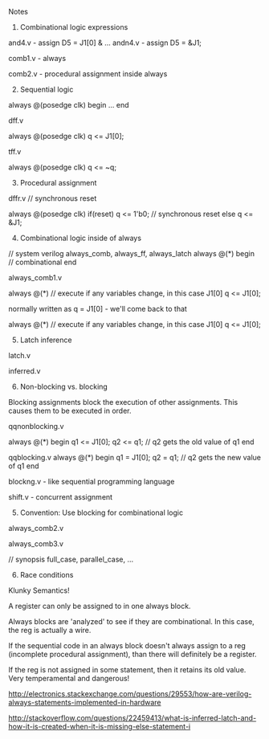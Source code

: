 Notes

1. Combinational logic expressions

and4.v  - assign D5 = J1[0] & ...
andn4.v - assign D5 = &J1;

comb1.v - always

comb2.v - procedural assignment inside always 

2. Sequential logic

always @(posedge clk) 
begin
    ...
end

dff.v

always @(posedge clk) 
    q <= J1[0];

tff.v

always @(posedge clk)
    q <= ~q;

3. Procedural assignment

dffr.v // synchronous reset

always @(posedge clk)
    if(reset) q <= 1'b0; // synchronous reset 
    else      q <= &J1;

4. Combinational logic inside of always

// system verilog always_comb, always_ff, always_latch
always @(*) 
begin
    // combinational
end

always_comb1.v

always @(*) // execute if any variables change, in this case J1[0]
    q <= J1[0]; 

normally written as q = J1[0] - we'll come back to that

always @(*) // execute if any variables change, in this case J1[0]
    q <= J1[0]; 

5. Latch inference

latch.v 

inferred.v

6. Non-blocking vs. blocking

Blocking assignments block the execution of other assignments. This causes
them to be executed in order.

qqnonblocking.v

always @(*) 
  begin
     q1 <= J1[0];
     q2 <= q1; // q2 gets the old value of q1
  end

qqblocking.v
always @(*) 
  begin
     q1 = J1[0];
     q2 = q1; // q2 gets the new value of q1
  end

blockng.v - like sequential programming language

shift.v - concurrent assignment

5. Convention: Use blocking for combinational logic

always_comb2.v

always_comb3.v

// synopsis full_case, parallel_case, …

6. Race conditions


Klunky Semantics!

A register can only be assigned to in one always block.

Always blocks are 'analyzed' to see if they are combinational.
In this case, the reg is actually a wire.

If the sequential code in an always block doesn't always assign
to a reg (incomplete procedural assignment), than there will 
definitely be a register.

If the reg is not assigned in some statement, then it retains its old value.
Very temperamental and dangerous!

http://electronics.stackexchange.com/questions/29553/how-are-verilog-always-statements-implemented-in-hardware

http://stackoverflow.com/questions/22459413/what-is-inferred-latch-and-how-it-is-created-when-it-is-missing-else-statement-i
